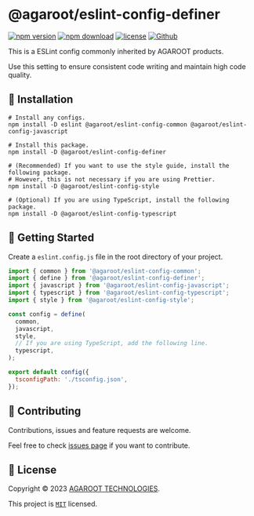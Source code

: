 # @agaroot/eslint-config-definer

[![npm version](https://badge.fury.io/js/@agaroot%2Feslint-config-definer.svg)](https://www.npmjs.com/package/@agaroot/eslint-config-definer)
[![npm download](https://img.shields.io/npm/dm/@agaroot/eslint-config-definer.svg)](https://www.npmjs.com/package/@agaroot/eslint-config-definer)
[![license](https://img.shields.io/badge/License-MIT-green.svg)](https://github.com/agaroot-technologies/eslint-config/blob/main/packages/definer/LICENSE)
[![Github](https://img.shields.io/github/followers/agaroot-technologies?label=Follow&logo=github&style=social)](https://github.com/orgs/agaroot-technologies/followers)

This is a ESLint config commonly inherited by AGAROOT products.

Use this setting to ensure consistent code writing and maintain high code quality.

## 🚀 Installation

```shell
# Install any configs.
npm install -D eslint @agaroot/eslint-config-common @agaroot/eslint-config-javascript

# Install this package.
npm install -D @agaroot/eslint-config-definer

# (Recommended) If you want to use the style guide, install the following package.
# However, this is not necessary if you are using Prettier.
npm install -D @agaroot/eslint-config-style

# (Optional) If you are using TypeScript, install the following package.
npm install -D @agaroot/eslint-config-typescript
```

## 👏 Getting Started

Create a `eslint.config.js` file in the root directory of your project.

```js
import { common } from '@agaroot/eslint-config-common';
import { define } from '@agaroot/eslint-config-definer';
import { javascript } from '@agaroot/eslint-config-javascript';
import { typescript } from '@agaroot/eslint-config-typescript';
import { style } from '@agaroot/eslint-config-style';

const config = define(
  common,
  javascript,
  style,
  // If you are using TypeScript, add the following line.
  typescript,
);

export default config({
  tsconfigPath: './tsconfig.json',
});
```

## 🤝 Contributing

Contributions, issues and feature requests are welcome.

Feel free to check [issues page](https://github.com/agaroot-technologies/eslint-config/issues) if you want to contribute.

## 📝 License

Copyright © 2023 [AGAROOT TECHNOLOGIES](https://tech.agaroot.co.jp/).

This project is [```MIT```](https://github.com/agaroot-technologies/eslint-config/blob/main/packages/definer/LICENSE) licensed.
